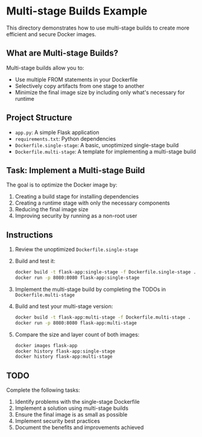 # Multi-stage Builds Example

This directory demonstrates how to use multi-stage builds to create more efficient and secure Docker images.

## What are Multi-stage Builds?

Multi-stage builds allow you to:
- Use multiple FROM statements in your Dockerfile
- Selectively copy artifacts from one stage to another
- Minimize the final image size by including only what's necessary for runtime

## Project Structure

- `app.py`: A simple Flask application
- `requirements.txt`: Python dependencies
- `Dockerfile.single-stage`: A basic, unoptimized single-stage build
- `Dockerfile.multi-stage`: A template for implementing a multi-stage build

## Task: Implement a Multi-stage Build

The goal is to optimize the Docker image by:
1. Creating a build stage for installing dependencies
2. Creating a runtime stage with only the necessary components
3. Reducing the final image size
4. Improving security by running as a non-root user

## Instructions

1. Review the unoptimized `Dockerfile.single-stage`
2. Build and test it:
   ```bash
   docker build -t flask-app:single-stage -f Dockerfile.single-stage .
   docker run -p 8080:8080 flask-app:single-stage
   ```

3. Implement the multi-stage build by completing the TODOs in `Dockerfile.multi-stage`
4. Build and test your multi-stage version:
   ```bash
   docker build -t flask-app:multi-stage -f Dockerfile.multi-stage .
   docker run -p 8080:8080 flask-app:multi-stage
   ```

5. Compare the size and layer count of both images:
   ```bash
   docker images flask-app
   docker history flask-app:single-stage
   docker history flask-app:multi-stage
   ```

## TODO

Complete the following tasks:
1. Identify problems with the single-stage Dockerfile
2. Implement a solution using multi-stage builds
3. Ensure the final image is as small as possible
4. Implement security best practices 
5. Document the benefits and improvements achieved 
